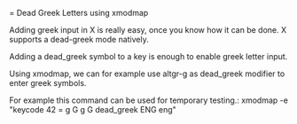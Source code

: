 = Dead Greek Letters using xmodmap

Adding greek input in X is really easy, once you know how it can be done. X supports a dead-greek mode natively.

Adding a dead_greek symbol to a key is enough to enable greek letter input.

Using xmodmap, we can for example use altgr-g as dead_greek modifier to enter greek symbols.

For example this command can be used for temporary testing.:
xmodmap -e "keycode  42 = g G g G dead_greek ENG eng"
